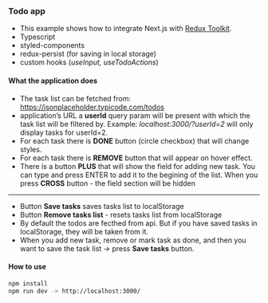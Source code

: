 ### Todo app

- This example shows how to integrate Next.js with [Redux Toolkit](https://redux-toolkit.js.org).
- Typescript
- styled-components
- redux-persist (for saving in local storage)
- custom hooks (*useInput, useTodoActions*)

#### What the application does
- The task list can be fetched from: https://jsonplaceholder.typicode.com/todos
- application’s URL a **userId** query param will be present with which the task list will be filtered by. Example: *localhost:3000/?userId=2* will only display tasks for userId=2.
- For each task there is **DONE** button (circle checkbox) that will change styles.
- For each task there is **REMOVE** button that will appear on hover effect.
- There is a button **PLUS** that will show the field for adding new task. You can type and press ENTER to add it to the begining of the list. When you press **CROSS** button - the field section will be hidden
____
- Button **Save tasks** saves tasks list to localStorage
- Button **Remove tasks list** - resets tasks list from localStorage
- By default the todos are fecthed from api. But if you have saved tasks in localStorage, they will be taken from it.
- When you add new task, remove or mark task as done, and then you want to save the task list -> press **Save tasks** button.

#### How to use
```bash
npm install
npm run dev -> http://localhost:3000/
```
